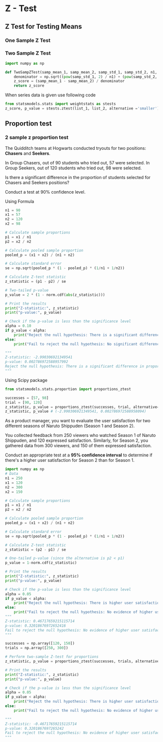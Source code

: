 # Z - Test

## Z Test for Testing Means

### One Sample Z Test

### Two Sample Z Test

```python
import numpy as np

def TwoSampZTest(samp_mean_1, samp_mean_2, samp_std_1, samp_std_2, n1, n2):
    denominator = np.sqrt((pow(samp_std_1, 2) / n1) + (pow(samp_std_2, 2) / n2))
    z_score = (samp_mean_1 - samp_mean_2) / denominator
    return z_score
```

When series data is given use following code

```python
from statsmodels.stats import weightstats as stests
z_score, p_value = stests.ztest(list_1, list_2, alternative ='smaller')
```

## Proportion test

### 2 sample z proportion test

The Quidditch teams at Hogwarts conducted tryouts for two positions: **Chasers** and **Seekers**.

In Group Chasers, out of 90 students who tried out, 57 were selected. In Group Seekers, out of 120 students who tried out, 98 were selected.

Is there a significant difference in the proportion of students selected for Chasers and Seekers positions?

Conduct a test at 90% confidence level.

Using Formula

```python
n1 = 90
x1 = 57
n2 = 120
x2 = 98

# Calculate sample proportions
p1 = x1 / n1
p2 = x2 / n2

# Calculate pooled sample proportion
pooled_p = (x1 + x2) / (n1 + n2)

# Calculate standard error
se = np.sqrt(pooled_p * (1 - pooled_p) * (1/n1 + 1/n2))

# Calculate Z-test statistic
z_statistic = (p1 - p2) / se

# Two-tailed p-value
p_value = 2 * (1 - norm.cdf(abs(z_statistic)))

# Print the results
print("Z-statistic:", z_statistic)
print("p-value:", p_value)

# Check if the p-value is less than the significance level
alpha = 0.10
if p_value < alpha:
    print("Reject the null hypothesis: There is a significant difference in proportions.")
else:
    print("Fail to reject the null hypothesis: No significant difference in proportions.")

"""
Z-statistic: -2.990306921349541
p-value: 0.002786972588957992
Reject the null hypothesis: There is a significant difference in proportions.
"""
```

Using Scipy package

```python
from statsmodels.stats.proportion import proportions_ztest

successes = [57, 98]
trial = [90, 120]
z_statistic, p_value = proportions_ztest(successes, trial, alternative='two-sided')
z_statistic, p_value # (-2.990306921349541, 0.002786972588958094)
```

As a product manager, you want to evaluate the user satisfaction for two different seasons of Naruto Shippuden (Season 1 and Season 2).

You collected feedback from 250 viewers who watched Season 1 of Naruto Shippuden, and 120 expressed satisfaction. Similarly, for Season 2, you gathered data from 300 viewers, and 150 of them expressed satisfaction.

Conduct an appropriate test at a **95% confidence interval** to determine if there's a higher user satisfaction for Season 2 than for Season 1.

```python
import numpy as np
# Data
n1 = 250
x1 = 120
n2 = 300
x2 = 150

# Calculate sample proportions
p1 = x1 / n1
p2 = x2 / n2

# Calculate pooled sample proportion
pooled_p = (x1 + x2) / (n1 + n2)

# Calculate standard error
se = np.sqrt(pooled_p * (1 - pooled_p) * (1/n1 + 1/n2))

# Calculate Z-test statistic
z_statistic = (p2 - p1) / se

# One-tailed p-value (since the alternative is p2 < p1)
p_value = 1-norm.cdf(z_statistic)

# Print the results
print("Z-statistic:", z_statistic)
print("p-value:", p_value)

# Check if the p-value is less than the significance level
alpha = 0.05
if p_value < alpha:
    print("Reject the null hypothesis: There is higher user satisfaction for Season 2.")
else:
    print("Fail to reject the null hypothesis: No evidence of higher user satisfaction for Season 2.")
"""
Z-statistic: 0.46717659215115714
p-value: 0.32018676972652416
Fail to reject the null hypothesis: No evidence of higher user satisfaction for Season 2.
"""
```

```python
successes = np.array([120, 150])
trials = np.array([250, 300])

# Perform two-sample Z-test for proportions
z_statistic, p_value = proportions_ztest(successes, trials, alternative='smaller')  # 'smaller' for p2 < p1

# Print the results
print("Z-statistic:", z_statistic)
print("p-value:", p_value)

# Check if the p-value is less than the significance level
alpha = 0.05
if p_value < alpha:
    print("Reject the null hypothesis: There is higher user satisfaction for Season 2.")
else:
    print("Fail to reject the null hypothesis: No evidence of higher user satisfaction for Season 2.")

"""
Z-statistic: -0.46717659215115714
p-value: 0.3201867697265242
Fail to reject the null hypothesis: No evidence of higher user satisfaction for Season 2.
"""
```
